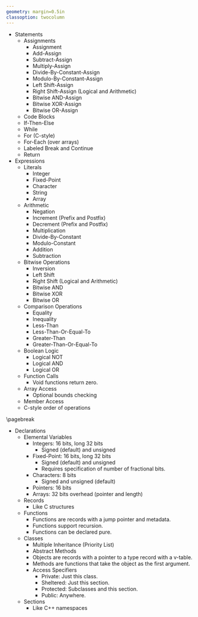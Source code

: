 ```yaml
---
geometry: margin=0.5in
classoption: twocolumn
---
```


-   Statements
    -   Assignments
        -   Assignment
        -   Add-Assign
        -   Subtract-Assign
        -   Multiply-Assign
        -   Divide-By-Constant-Assign
        -   Modulo-By-Constant-Assign
        -   Left Shift-Assign
        -   Right Shift-Assign (Logical and Arithmetic)
        -   Bitwise AND-Assign
        -   Bitwise XOR-Assign
        -   Bitwise OR-Assign
    -   Code Blocks
    -   If-Then-Else
    -   While
    -   For (C-style)
    -   For-Each (over arrays)
    -   Labeled Break and Continue
    -   Return
-   Expressions
    -   Literals
        -   Integer
        -   Fixed-Point
        -   Character
        -   String
        -   Array
    -   Arithmetic
        -   Negation
        -   Increment (Prefix and Postfix)
        -   Decrement (Prefix and Postfix)
        -   Multiplication
        -   Divide-By-Constant
        -   Modulo-Constant
        -   Addition
        -   Subtraction
    -   Bitwise Operations
        -   Inversion
        -   Left Shift
        -   Right Shift (Logical and Arithmetic)
        -   Bitwise AND
        -   Bitwise XOR
        -   Bitwise OR
    -   Comparison Operations
        -   Equality
        -   Inequality
        -   Less-Than
        -   Less-Than-Or-Equal-To
        -   Greater-Than
        -   Greater-Than-Or-Equal-To
    -   Boolean Logic
        -   Logical NOT
        -   Logical AND
        -   Logical OR
    -   Function Calls
        -   Void functions return zero.
    -   Array Access
        -   Optional bounds checking
    -   Member Access
    -   C-style order of operations

\pagebreak

-   Declarations
    -   Elemental Variables
        -   Integers: 16 bits, long 32 bits
            -   Signed (default) and unsigned
        -   Fixed-Point: 16 bits, long 32 bits
            -   Signed (default) and unsigned
            -   Requires specification of number of fractional bits.
        -   Characters: 8 bits
            -   Signed and unsigned (default)
        -   Pointers: 16 bits
        -   Arrays: 32 bits overhead (pointer and length)
    -   Records
        -   Like C structures
    -   Functions
        -   Functions are records with a jump pointer and metadata.
        -   Functions support recursion.
        -   Functions can be declared pure.
    -   Classes
        -   Multiple Inheritance (Priority List)
        -   Abstract Methods
        -   Objects are records with a pointer to a type record with a v-table.
        -   Methods are functions that take the object as the first argument.
        -   Access Specifiers
            -   Private: Just this class.
            -   Sheltered: Just this section.
            -   Protected: Subclasses and this section.
            -   Public: Anywhere.
    -   Sections
        -   Like C++ namespaces
